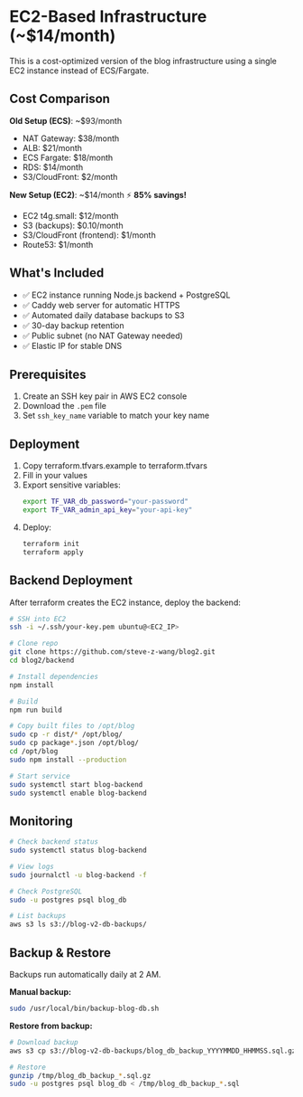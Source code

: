 # EC2-Based Infrastructure (~$14/month)

This is a cost-optimized version of the blog infrastructure using a single EC2 instance instead of ECS/Fargate.

## Cost Comparison

**Old Setup (ECS)**: ~$93/month
- NAT Gateway: $38/month
- ALB: $21/month
- ECS Fargate: $18/month
- RDS: $14/month
- S3/CloudFront: $2/month

**New Setup (EC2)**: ~$14/month ⚡ **85% savings!**
- EC2 t4g.small: $12/month
- S3 (backups): $0.10/month
- S3/CloudFront (frontend): $1/month
- Route53: $1/month

## What's Included

- ✅ EC2 instance running Node.js backend + PostgreSQL
- ✅ Caddy web server for automatic HTTPS
- ✅ Automated daily database backups to S3
- ✅ 30-day backup retention
- ✅ Public subnet (no NAT Gateway needed)
- ✅ Elastic IP for stable DNS

## Prerequisites

1. Create an SSH key pair in AWS EC2 console
2. Download the `.pem` file
3. Set `ssh_key_name` variable to match your key name

## Deployment

1. Copy terraform.tfvars.example to terraform.tfvars
2. Fill in your values
3. Export sensitive variables:
   ```bash
   export TF_VAR_db_password="your-password"
   export TF_VAR_admin_api_key="your-api-key"
   ```
4. Deploy:
   ```bash
   terraform init
   terraform apply
   ```

## Backend Deployment

After terraform creates the EC2 instance, deploy the backend:

```bash
# SSH into EC2
ssh -i ~/.ssh/your-key.pem ubuntu@<EC2_IP>

# Clone repo
git clone https://github.com/steve-z-wang/blog2.git
cd blog2/backend

# Install dependencies
npm install

# Build
npm run build

# Copy built files to /opt/blog
sudo cp -r dist/* /opt/blog/
sudo cp package*.json /opt/blog/
cd /opt/blog
sudo npm install --production

# Start service
sudo systemctl start blog-backend
sudo systemctl enable blog-backend
```

## Monitoring

```bash
# Check backend status
sudo systemctl status blog-backend

# View logs
sudo journalctl -u blog-backend -f

# Check PostgreSQL
sudo -u postgres psql blog_db

# List backups
aws s3 ls s3://blog-v2-db-backups/
```

## Backup & Restore

Backups run automatically daily at 2 AM.

**Manual backup:**
```bash
sudo /usr/local/bin/backup-blog-db.sh
```

**Restore from backup:**
```bash
# Download backup
aws s3 cp s3://blog-v2-db-backups/blog_db_backup_YYYYMMDD_HHMMSS.sql.gz /tmp/

# Restore
gunzip /tmp/blog_db_backup_*.sql.gz
sudo -u postgres psql blog_db < /tmp/blog_db_backup_*.sql
```
